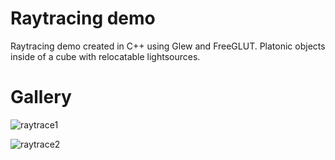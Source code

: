 # Raytracing demo

Raytracing demo created in C++ using Glew and FreeGLUT.
Platonic objects inside of a cube with relocatable lightsources.

# Gallery

![raytrace1](https://github.com/Stellaway/Raytracing/assets/40556813/2869d631-5b75-4851-a2f5-f02a77041b9e)

![raytrace2](https://github.com/Stellaway/Raytracing/assets/40556813/34125df5-a53e-441f-adf4-452727826438)

